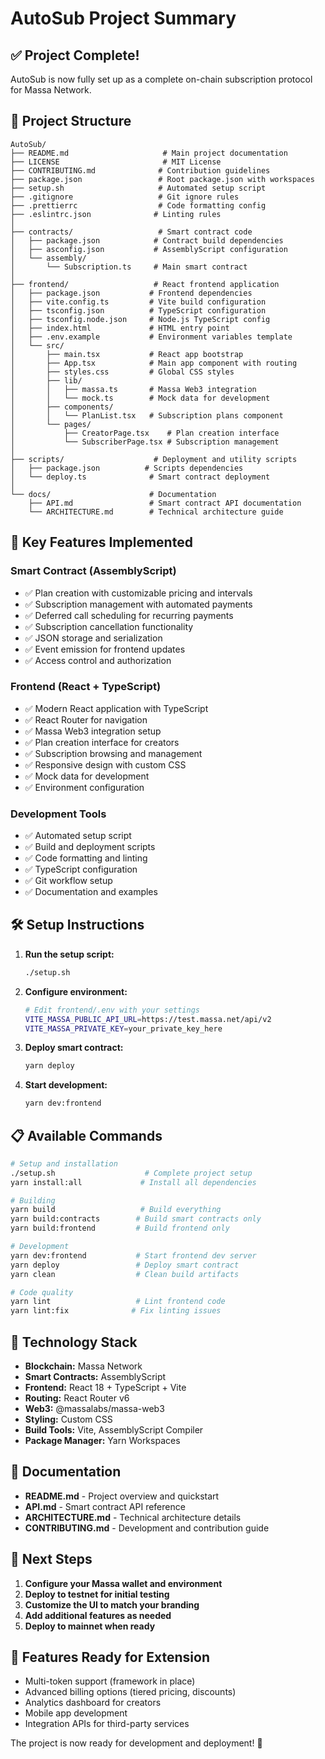 # AutoSub Project Summary

## ✅ Project Complete!

AutoSub is now fully set up as a complete on-chain subscription protocol for Massa Network.

## 📁 Project Structure

```
AutoSub/
├── README.md                     # Main project documentation
├── LICENSE                       # MIT License
├── CONTRIBUTING.md              # Contribution guidelines
├── package.json                 # Root package.json with workspaces
├── setup.sh                     # Automated setup script
├── .gitignore                   # Git ignore rules
├── .prettierrc                  # Code formatting config
├── .eslintrc.json              # Linting rules
│
├── contracts/                   # Smart contract code
│   ├── package.json            # Contract build dependencies
│   ├── asconfig.json           # AssemblyScript configuration
│   └── assembly/
│       └── Subscription.ts     # Main smart contract
│
├── frontend/                   # React frontend application
│   ├── package.json           # Frontend dependencies
│   ├── vite.config.ts         # Vite build configuration
│   ├── tsconfig.json          # TypeScript configuration
│   ├── tsconfig.node.json     # Node.js TypeScript config
│   ├── index.html             # HTML entry point
│   ├── .env.example           # Environment variables template
│   └── src/
│       ├── main.tsx           # React app bootstrap
│       ├── App.tsx            # Main app component with routing
│       ├── styles.css         # Global CSS styles
│       ├── lib/
│       │   ├── massa.ts       # Massa Web3 integration
│       │   └── mock.ts        # Mock data for development
│       ├── components/
│       │   └── PlanList.tsx   # Subscription plans component
│       └── pages/
│           ├── CreatorPage.tsx    # Plan creation interface
│           └── SubscriberPage.tsx # Subscription management
│
├── scripts/                    # Deployment and utility scripts
│   ├── package.json          # Scripts dependencies
│   └── deploy.ts              # Smart contract deployment
│
└── docs/                      # Documentation
    ├── API.md                 # Smart contract API documentation
    └── ARCHITECTURE.md        # Technical architecture guide
```

## 🚀 Key Features Implemented

### Smart Contract (AssemblyScript)
- ✅ Plan creation with customizable pricing and intervals
- ✅ Subscription management with automated payments
- ✅ Deferred call scheduling for recurring payments
- ✅ Subscription cancellation functionality
- ✅ JSON storage and serialization
- ✅ Event emission for frontend updates
- ✅ Access control and authorization

### Frontend (React + TypeScript)
- ✅ Modern React application with TypeScript
- ✅ React Router for navigation
- ✅ Massa Web3 integration setup
- ✅ Plan creation interface for creators
- ✅ Subscription browsing and management
- ✅ Responsive design with custom CSS
- ✅ Mock data for development
- ✅ Environment configuration

### Development Tools
- ✅ Automated setup script
- ✅ Build and deployment scripts
- ✅ Code formatting and linting
- ✅ TypeScript configuration
- ✅ Git workflow setup
- ✅ Documentation and examples

## 🛠 Setup Instructions

1. **Run the setup script:**
   ```bash
   ./setup.sh
   ```

2. **Configure environment:**
   ```bash
   # Edit frontend/.env with your settings
   VITE_MASSA_PUBLIC_API_URL=https://test.massa.net/api/v2
   VITE_MASSA_PRIVATE_KEY=your_private_key_here
   ```

3. **Deploy smart contract:**
   ```bash
   yarn deploy
   ```

4. **Start development:**
   ```bash
   yarn dev:frontend
   ```

## 📋 Available Commands

```bash
# Setup and installation
./setup.sh                    # Complete project setup
yarn install:all             # Install all dependencies

# Building
yarn build                   # Build everything
yarn build:contracts        # Build smart contracts only
yarn build:frontend         # Build frontend only

# Development
yarn dev:frontend           # Start frontend dev server
yarn deploy                 # Deploy smart contract
yarn clean                  # Clean build artifacts

# Code quality
yarn lint                   # Lint frontend code
yarn lint:fix              # Fix linting issues
```

## 🔧 Technology Stack

- **Blockchain:** Massa Network
- **Smart Contracts:** AssemblyScript
- **Frontend:** React 18 + TypeScript + Vite
- **Routing:** React Router v6
- **Web3:** @massalabs/massa-web3
- **Styling:** Custom CSS
- **Build Tools:** Vite, AssemblyScript Compiler
- **Package Manager:** Yarn Workspaces

## 📖 Documentation

- **README.md** - Project overview and quickstart
- **API.md** - Smart contract API reference
- **ARCHITECTURE.md** - Technical architecture details
- **CONTRIBUTING.md** - Development and contribution guide

## 🔮 Next Steps

1. **Configure your Massa wallet and environment**
2. **Deploy to testnet for initial testing**
3. **Customize the UI to match your branding**
4. **Add additional features as needed**
5. **Deploy to mainnet when ready**

## 🌟 Features Ready for Extension

- Multi-token support (framework in place)
- Advanced billing options (tiered pricing, discounts)
- Analytics dashboard for creators
- Mobile app development
- Integration APIs for third-party services

The project is now ready for development and deployment! 🎉
